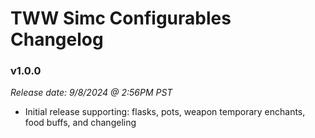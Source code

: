 # TWW Simc Configurables Changelog

### v1.0.0

*Release date: 9/8/2024 @ 2:56PM PST*

 - Initial release supporting: flasks, pots, weapon temporary enchants, food buffs, and changeling